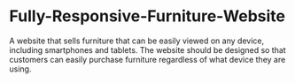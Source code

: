 # Fully-Responsive-Furniture-Website

A website that sells furniture that can be easily viewed on any device, including smartphones and tablets. The website should be designed so that customers can easily purchase furniture regardless of what device they are using.
